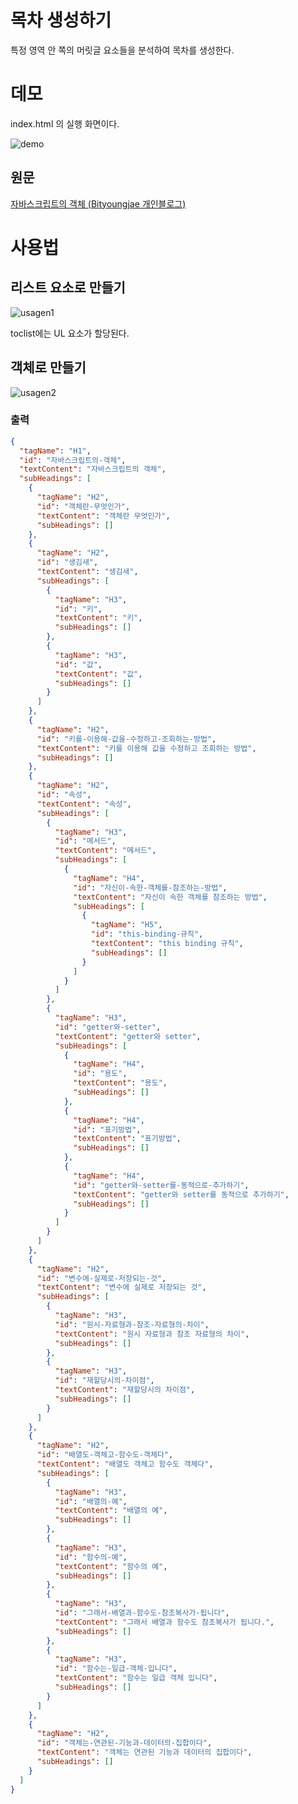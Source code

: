 # 목차 생성하기

특정 영역 안 쪽의 머릿글 요소들을 분석하여 목차를 생성한다.

# 데모

index.html 의 실행 화면이다.

![demo](https://user-images.githubusercontent.com/3115669/69888775-fc459d00-1330-11ea-9df1-c39c73b9aa7a.png)

## 원문

[자바스크립트의 객체 (Bityoungjae 개인블로그)](https://bityoungjae.com/2019/09/08/JavaScript/%EC%8B%9C%EB%A6%AC%EC%A6%88/%EA%B0%9D%EC%B2%B4%EC%97%90%20%EB%8C%80%ED%95%98%EC%97%AC/1.%20%EC%9E%90%EB%B0%94%EC%8A%A4%ED%81%AC%EB%A6%BD%ED%8A%B8%EC%9D%98%20%EA%B0%9D%EC%B2%B4/)

# 사용법

## 리스트 요소로 만들기

![usagen1](https://user-images.githubusercontent.com/3115669/69887538-cac9d300-132a-11ea-9ee4-8998dea34e5b.png)

toclist에는 UL 요소가 할당된다.

## 객체로 만들기

![usagen2](https://user-images.githubusercontent.com/3115669/69887540-cc939680-132a-11ea-862c-94e21babdf7e.png)

### 출력

```json
{
  "tagName": "H1",
  "id": "자바스크립트의-객체",
  "textContent": "자바스크립트의 객체",
  "subHeadings": [
    {
      "tagName": "H2",
      "id": "객체란-무엇인가",
      "textContent": "객체란 무엇인가",
      "subHeadings": []
    },
    {
      "tagName": "H2",
      "id": "생김새",
      "textContent": "생김새",
      "subHeadings": [
        {
          "tagName": "H3",
          "id": "키",
          "textContent": "키",
          "subHeadings": []
        },
        {
          "tagName": "H3",
          "id": "값",
          "textContent": "값",
          "subHeadings": []
        }
      ]
    },
    {
      "tagName": "H2",
      "id": "키를-이용해-값을-수정하고-조회하는-방법",
      "textContent": "키를 이용해 값을 수정하고 조회하는 방법",
      "subHeadings": []
    },
    {
      "tagName": "H2",
      "id": "속성",
      "textContent": "속성",
      "subHeadings": [
        {
          "tagName": "H3",
          "id": "메서드",
          "textContent": "메서드",
          "subHeadings": [
            {
              "tagName": "H4",
              "id": "자신이-속한-객체를-참조하는-방법",
              "textContent": "자신이 속한 객체를 참조하는 방법",
              "subHeadings": [
                {
                  "tagName": "H5",
                  "id": "this-binding-규칙",
                  "textContent": "this binding 규칙",
                  "subHeadings": []
                }
              ]
            }
          ]
        },
        {
          "tagName": "H3",
          "id": "getter와-setter",
          "textContent": "getter와 setter",
          "subHeadings": [
            {
              "tagName": "H4",
              "id": "용도",
              "textContent": "용도",
              "subHeadings": []
            },
            {
              "tagName": "H4",
              "id": "표기방법",
              "textContent": "표기방법",
              "subHeadings": []
            },
            {
              "tagName": "H4",
              "id": "getter와-setter를-동적으로-추가하기",
              "textContent": "getter와 setter를 동적으로 추가하기",
              "subHeadings": []
            }
          ]
        }
      ]
    },
    {
      "tagName": "H2",
      "id": "변수에-실제로-저장되는-것",
      "textContent": "변수에 실제로 저장되는 것",
      "subHeadings": [
        {
          "tagName": "H3",
          "id": "원시-자료형과-참조-자료형의-차이",
          "textContent": "원시 자료형과 참조 자료형의 차이",
          "subHeadings": []
        },
        {
          "tagName": "H3",
          "id": "재할당시의-차이점",
          "textContent": "재할당시의 차이점",
          "subHeadings": []
        }
      ]
    },
    {
      "tagName": "H2",
      "id": "배열도-객체고-함수도-객체다",
      "textContent": "배열도 객체고 함수도 객체다",
      "subHeadings": [
        {
          "tagName": "H3",
          "id": "배열의-예",
          "textContent": "배열의 예",
          "subHeadings": []
        },
        {
          "tagName": "H3",
          "id": "함수의-예",
          "textContent": "함수의 예",
          "subHeadings": []
        },
        {
          "tagName": "H3",
          "id": "그래서-배열과-함수도-참조복사가-됩니다",
          "textContent": "그래서 배열과 함수도 참조복사가 됩니다.",
          "subHeadings": []
        },
        {
          "tagName": "H3",
          "id": "함수는-일급-객체-입니다",
          "textContent": "함수는 일급 객체 입니다",
          "subHeadings": []
        }
      ]
    },
    {
      "tagName": "H2",
      "id": "객체는-연관된-기능과-데이터의-집합이다",
      "textContent": "객체는 연관된 기능과 데이터의 집합이다",
      "subHeadings": []
    }
  ]
}
```